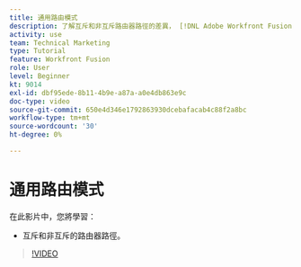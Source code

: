 ```yaml
---
title: 通用路由模式
description: 了解互斥和非互斥路由器路徑的差異， [!DNL Adobe Workfront Fusion].
activity: use
team: Technical Marketing
type: Tutorial
feature: Workfront Fusion
role: User
level: Beginner
kt: 9014
exl-id: dbf95ede-8b11-4b9e-a87a-a0e4db863e9c
doc-type: video
source-git-commit: 650e4d346e1792863930dcebafacab4c88f2a8bc
workflow-type: tm+mt
source-wordcount: '30'
ht-degree: 0%

---
```


# 通用路由模式

在此影片中，您將學習：

* 互斥和非互斥的路由器路徑。

>[!VIDEO](https://video.tv.adobe.com/v/335273/?quality=12&learn=on)
